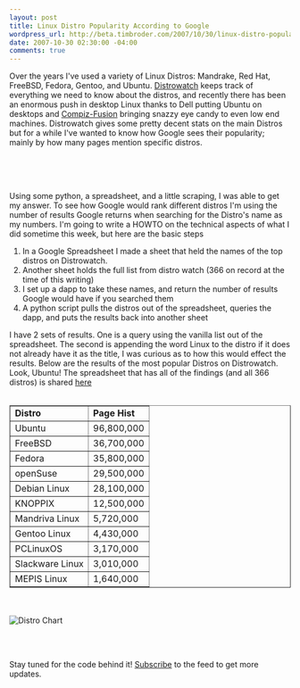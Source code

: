 ```yaml
--- 
layout: post
title: Linux Distro Popularity According to Google
wordpress_url: http://beta.timbroder.com/2007/10/30/linux-distro-popularity-according-to-google/
date: 2007-10-30 02:30:00 -04:00
comments: true
---
```

Over the years I've used a variety of Linux Distros: Mandrake, Red Hat, FreeBSD, Fedora, Gentoo, and Ubuntu.  <a href="http://distrowatch.com/">Distrowatch</a> keeps track of everything we need to know about the distros, and recently there has been an enormous push in desktop Linux thanks to Dell putting Ubuntu on desktops and <a href="http://www.compiz-fusion.org">Compiz-Fusion</a> bringing snazzy eye candy to even low end machines.  Distrowatch gives some pretty decent stats on the main Distros but for a while I've wanted to know how Google sees their popularity; mainly by how many pages mention specific distros.  <br /><br />

<script type="text/javascript">
digg_url = 'http://blog.gpowered.net/2007/10/linux-distro-popularity-according-to.html';
</script>
<script src="http://digg.com/tools/diggthis.js" type="text/javascript"></script>

<br /><br />

Using some python, a spreadsheet, and a little scraping, I was able to get my answer. To see how Google would rank different distros I'm using the number of results Google returns when searching for the Distro's name as my numbers.  I'm going to write a HOWTO on the technical aspects of what I did sometime this week, but here are the basic steps<ol>

<li>In a Google Spreadsheet I made a sheet that held the names of the top distros on Distrowatch.</li><li>
Another sheet holds the full list from distro watch (366 on record at the time of this writing)</li><li>
I set up a dapp to take these names, and return the number of results Google would have if you searched them</li><li>
A python script pulls the distros out of the spreadsheet, queries the dapp, and puts the results back into another sheet</li></ol>

I have 2 sets of results.  One is a query using the vanilla list out of the spreadsheet.  The second is appending the word Linux to the distro if it does not already have it as the title, I was curious as to how this would effect the results.  Below are the results of the most popular Distros on Distrowatch.  Look, Ubuntu!  The spreadsheet that has all of the findings (and all 366 distros) is shared <a href="http://spreadsheets.google.com/pub?key=p919ps7OYXvugbqx9SegSTw">here</a><br /><br />

<table border="1"><tr><td><b>Distro</b></td><td><b>Page Hist</b></td></tr><tr>
<td>Ubuntu</td><td>96,800,000</td></tr><tr><td>
FreeBSD</td><td>36,700,000</td></tr><tr><td>
Fedora</td><td>35,800,000</td></tr><tr><td>
openSuse </td><td>29,500,000</td></tr><tr><td>
Debian Linux</td><td>28,100,000</td></tr><tr><td>
KNOPPIX</td><td>12,500,000</td></tr><tr><td>
Mandriva Linux</td><td>5,720,000</td></tr><tr><td>
Gentoo Linux</td><td>4,430,000</td></tr><tr><td>
PCLinuxOS</td><td>3,170,000</td></tr><tr><td>
Slackware Linux</td><td>3,010,000</td></tr><tr><td>
MEPIS Linux</td><td>1,640,000</td></tr></table>
<br /><br />
<img src="http://spreadsheets.google.com/pub?key=p919ps7OYXvugbqx9SegSTw&oid=2&output=image"  alt="Distro Chart"/>

<br /><br />

Stay tuned for the code behind it!  <a href="http://feeds.feedburner.com/gPpowered">Subscribe</a> to the feed to get more updates.

